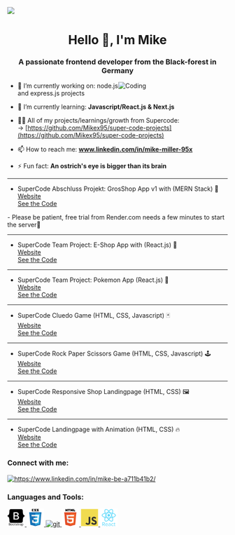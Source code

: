 ![](https://github.com/Mikex95/programmer.gif)
<h1 align="center">Hello 👋, I'm Mike</h1>
<h3 align="center">A passionate frontend developer from the Black-forest in Germany</h3>
<img align="right" alt="Coding" width="250" src="https://i.pinimg.com/originals/e4/26/70/e426702edf874b181aced1e2fa5c6cde.gif">

- 🔭 I’m currently working on: node.js and express.js projects

- 🌱 I’m currently learning: **Javascript/React.js & Next.js**

- 👨‍💻 All of my projects/learnings/growth from Supercode: <br>
   -> [https://github.com/Mikex95/super-code-projects](https://github.com/Mikex95/super-code-projects)

- 📫 How to reach me: **www.linkedin.com/in/mike-miller-95x**

- ⚡ Fun fact: **An ostrich's eye is bigger than its brain**

<hr>

- SuperCode Abschluss Projekt: GrosShop App v1 with (MERN Stack) 📱
<a href="https://gros-shop-app.onrender.com/onboarding"> <br> Website</a> 
<a href="https://github.com/Mikex95/GrosShop"> <br> See the Code </a>

<span><p> - Please be patient, free trial from Render.com needs a few minutes to start the server🧘</p>

<hr>

- SuperCode Team Project: E-Shop App with (React.js) 📱
<a href="https://e-commerce-shop-supercode.netlify.app"> <br> Website</a> 
<a href="https://github.com/Mikex95/e-commerce-shop"> <br> See the Code </a>

<hr>

- SuperCode Team Project: Pokemon App (React.js) 🦄 
<a href="https://iridescent-maamoul-d8c323.netlify.app"> <br> Website</a>
<a href="https://github.com/Mikex95/pokemon-app"><br> See the Code </a>

<hr>

- SuperCode Cluedo Game (HTML, CSS, Javascript) 🃏
<a href="https://mikex95.github.io/supercode-cluedo-game"> <br> Website </a>
<a href="https://github.com/Mikex95/supercode-cluedo-game"> <br> See the Code </a>

<hr>

- SuperCode Rock Paper Scissors Game (HTML, CSS, Javascript) 🕹 
<a href="https://mikex95.github.io/rock-paper-scissors-game/"> <br> Website </a>
<a href="https://github.com/Mikex95/rock-paper-scissors-game"> <br> See the Code </a>

<hr>

- SuperCode Responsive Shop Landingpage (HTML, CSS) 🖼️
<a href="https://mikex95.github.io/super-code-shop/"> <br> Website </a>
<a href="https://github.com/Mikex95/super-code-shop"> <br> See the Code </a>

<hr>

- SuperCode Landingpage with Animation (HTML, CSS) 🔥
<a href="https://mikex95.github.io/Flying-dude"> <br> Website </a>
<a href="https://github.com/Mikex95/Flying-dude"> <br> See the Code </a>




<h3 align="left">Connect with me:</h3>
<p align="left">
<a href="https://www.linkedin.com/in/mike-miller-95x/" target="blank"><img align="center" src="https://raw.githubusercontent.com/rahuldkjain/github-profile-readme-generator/master/src/images/icons/Social/linked-in-alt.svg" alt="https://www.linkedin.com/in/mike-be-a711b41b2/" height="30" width="40" /></a>
</p>

<h3 align="left">Languages and Tools:</h3>
<p align="left"> <a href="https://getbootstrap.com" target="_blank" rel="noreferrer"> <img src="https://raw.githubusercontent.com/devicons/devicon/master/icons/bootstrap/bootstrap-plain-wordmark.svg" alt="bootstrap" width="40" height="40"/> </a> <a href="https://www.w3schools.com/css/" target="_blank" rel="noreferrer"> <img src="https://raw.githubusercontent.com/devicons/devicon/master/icons/css3/css3-original-wordmark.svg" alt="css3" width="40" height="40"/> </a> <a href="https://git-scm.com/" target="_blank" rel="noreferrer"> <img src="https://www.vectorlogo.zone/logos/git-scm/git-scm-icon.svg" alt="git" width="40" height="40"/> </a> <a href="https://www.w3.org/html/" target="_blank" rel="noreferrer"> <img src="https://raw.githubusercontent.com/devicons/devicon/master/icons/html5/html5-original-wordmark.svg" alt="html5" width="40" height="40"/> </a> <a href="https://developer.mozilla.org/en-US/docs/Web/JavaScript" target="_blank" rel="noreferrer"> <img src="https://raw.githubusercontent.com/devicons/devicon/master/icons/javascript/javascript-original.svg" alt="javascript" width="40" height="40"/> </a> <a href="https://reactjs.org/" target="_blank" rel="noreferrer"> <img src="https://raw.githubusercontent.com/devicons/devicon/master/icons/react/react-original-wordmark.svg" alt="react" width="40" height="40"/> </a>  </p>
